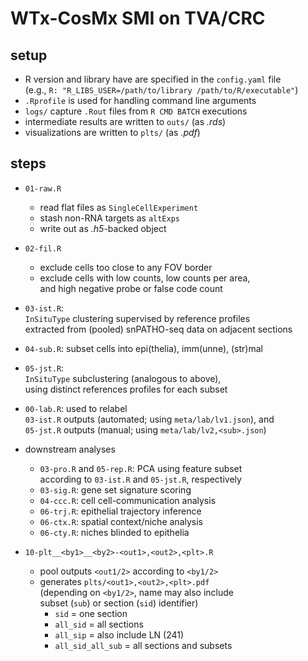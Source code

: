 # WTx-CosMx SMI on TVA/CRC

## setup

- R version and library have are specified in the `config.yaml` file  
  (e.g., `R: "R_LIBS_USER=/path/to/library /path/to/R/executable"`)
- `.Rprofile` is used for handling command line arguments
- `logs/` capture `.Rout` files from `R CMD BATCH` executions
- intermediate results are written to `outs/` (as *.rds*)
- visualizations are written to `plts/` (as *.pdf*)

## steps

- `01-raw.R`
  - read flat files as `SingleCellExperiment`
  - stash non-RNA targets as `altExps`
  - write out as *.h5*-backed object
  
- `02-fil.R`
  - exclude cells too close to any FOV border
  - exclude cells with low counts, low counts per area,  
  and high negative probe or false code count
  
- `03-ist.R`:  
`InSituType` clustering supervised by reference profiles  
extracted from (pooled) snPATHO-seq data on adjacent sections
  
- `04-sub.R`: subset cells into epi(thelia), imm(unne), (str)mal
  
- `05-jst.R`:  
`InSituType` subclustering (analogous to above),  
using distinct references profiles for each subset
  
- `00-lab.R`: used to relabel  
`03-ist.R` outputs (automated; using `meta/lab/lv1.json`), and  
`05-jst.R` outputs (manual; using `meta/lab/lv2,<sub>.json`)
  
- downstream analyses
    - `03-pro.R` and `05-rep.R`: PCA using feature subset  
    according to `03-ist.R` and `05-jst.R`, respectively
    - `03-sig.R`: gene set signature scoring
    - `04-ccc.R`: cell cell-communication analysis
    - `06-trj.R`: epithelial trajectory inference
    - `06-ctx.R`: spatial context/niche analysis
    - `06-cty.R`: niches blinded to epithelia

- `10-plt__<by1>__<by2>-<out1>,<out2>,<plt>.R`
  - pool outputs `<out1/2>` according to `<by1/2>`  
  - generates `plts/<out1>,<out2>,<plt>.pdf`  
  (depending on `<by1/2>`, name may also include  
  subset (`sub`) or section (`sid`) identifier)
    - `sid` = one section
    - `all_sid` = all sections
    - `all_sip` = also include LN (241)
    - `all_sid_all_sub` = all sections and subsets
    